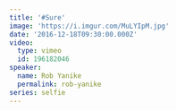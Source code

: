 ```yaml
---
title: '#Sure'
image: 'https://i.imgur.com/MuLYIpM.jpg'
date: '2016-12-18T09:30:00.000Z'
video:
  type: vimeo
  id: 196182046
speaker:
  name: Rob Yanike
  permalink: rob-yanike
series: selfie
---
```


